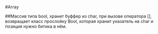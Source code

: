 #Array<bool>

##Массив типа bool, хранит буффер из char, при вызове оператора [], возвращает класс прослойку Bool, которая хранит указатель на char и позиция нужно битика в нём.